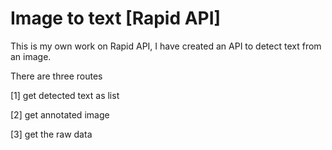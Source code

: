 # Image to text [Rapid API]

This is my own work on Rapid API, I have created an API to detect text from an image.

There are three routes

[1] get detected text as list

[2] get annotated image

[3] get the raw data